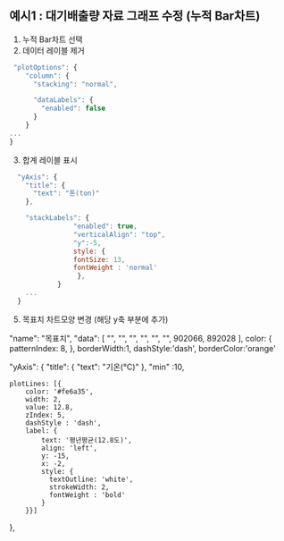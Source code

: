 ## 예시1 : 대기배출량 자료 그래프 수정 (누적 Bar차트)
1) 누적 Bar차트 선택
2) 데이터 레이블 제거
   
```javascript
 "plotOptions": {
    "column": {
      "stacking": "normal",

      "dataLabels": {
        "enabled": false
      }
    }
...
}
```

3)  합계 레이블 표시
```javascript
  "yAxis": {
    "title": {
      "text": "톤(ton)"
    },

    "stackLabels": {
                "enabled": true,
                "verticalAlign": "top",
                "y":-5,
                style: {
                fontSize: 13,
                fontWeight : 'normal'
                 },
            }
    ...
  }
```

5) 목표치 차트모양 변경 (해당 y축 부분에 추가)

 "name": "목표치",
      "data": [
        "",
        "",
        "",
        "",
        "",
        "",
        902066,
        892028
      ],
      color: {        
          patternIndex: 8,
       },
       borderWidth:1,
       dashStyle:'dash',
       borderColor:'orange'



 "yAxis": {
    "title": {
      "text": "기온(°C)"
    },
    "min" :10,

    plotLines: [{
        color: '#fe6a35',
        width: 2,
        value: 12.8,
        zIndex: 5,
        dashStyle : 'dash',
        label: {
            text: '평년평균(12.8도)',
            align: 'left',
            y: -15,
            x: -2,
            style: {		
	          textOutline: 'white',
	          strokeWidth: 2,
	          fontWeight : 'bold'
            }
        }}]
  },

